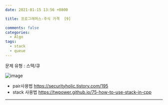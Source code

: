 ```yaml
---
date: 2021-01-15 13:56 +0800

title: 프로그래머스-주식 가격  [9]

comments: false
categories:
  - Algo
tags:
  - stack
  - queue
---
```


문제 유형 : 스택/큐

![image](https://user-images.githubusercontent.com/49177223/105325714-3e563000-5c10-11eb-9c04-49e443236c21.png)

- pair사용법 https://securityholic.tistory.com/195
- stack 사용법 https://twpower.github.io/75-how-to-use-stack-in-cpp

---
